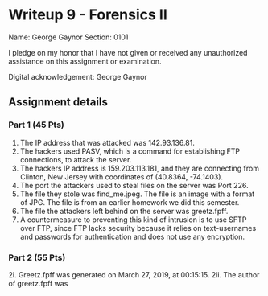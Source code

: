 # Writeup 9 - Forensics II

Name: George Gaynor
Section: 0101

I pledge on my honor that I have not given or received any unauthorized assistance on this assignment or examination.

Digital acknowledgement: George Gaynor


## Assignment details

### Part 1 (45 Pts)

1. The IP address that was attacked was 142.93.136.81.
2. The hackers used PASV, which is a command for establishing FTP connections, to attack the server.
3. The hackers IP address is 159.203.113.181, and they are connecting from Clinton, New Jersey with coordinates of (40.8364, -74.1403).
4. The port the attackers used to steal files on the server was Port 226.
5. The file they stole was find_me.jpeg. The file is an image with a format of JPG. The file is from an earlier homework we did this semester.
6. The file the attackers left behind on the server was greetz.fpff. 
7. A countermeasure to preventing this kind of intrusion is to use SFTP over FTP, since FTP lacks security because it relies on text-usernames and passwords for authentication and does not use any encryption. 

### Part 2 (55 Pts)

2i. Greetz.fpff was generated on March 27, 2019, at 00:15:15.
2ii. The author of greetz.fpff was 
